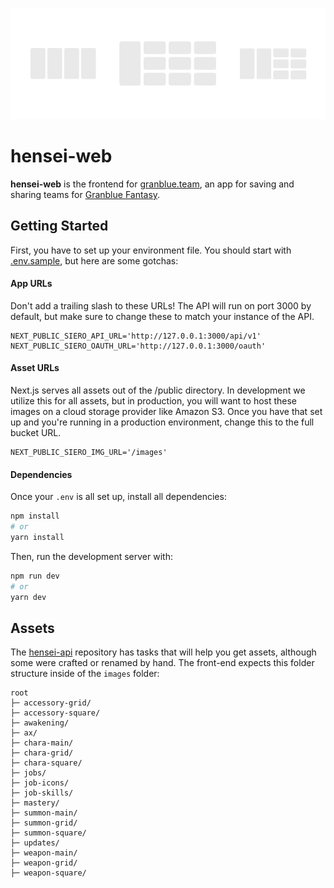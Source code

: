 ![Header image for hensei-web](README.png)

# hensei-web

**hensei-web** is the frontend for [granblue.team](https://app.granblue.team/), an app for saving and sharing teams for [Granblue Fantasy](https://game.granbluefantasy.jp).

## Getting Started

First, you have to set up your environment file. You should start with [.env.sample](https://github.com/jedmund/hensei-web/blob/staging/.env.sample), but here are some gotchas:

#### App URLs

Don't add a trailing slash to these URLs!
The API will run on port 3000 by default, but make sure to change these to match your instance of the API.

```
NEXT_PUBLIC_SIERO_API_URL='http://127.0.0.1:3000/api/v1'
NEXT_PUBLIC_SIERO_OAUTH_URL='http://127.0.0.1:3000/oauth'
```

#### Asset URLs

Next.js serves all assets out of the /public directory. In development we utilize this for all assets, but in production, you will want to host these images on a cloud storage provider like Amazon S3. Once you have that set up and you're running in a production environment, change this to the full bucket URL.

```
NEXT_PUBLIC_SIERO_IMG_URL='/images'
```

#### Dependencies

Once your `.env` is all set up, install all dependencies:

```bash
npm install
# or
yarn install
```

Then, run the development server with:

```bash
npm run dev
# or
yarn dev
```

## Assets

The [hensei-api](https://github.com/jedmund/hensei-api) repository has tasks that will help you get assets, although some were crafted or renamed by hand. The front-end expects this folder structure inside of the `images` folder:

```
root
├─ accessory-grid/
├─ accessory-square/
├─ awakening/
├─ ax/
├─ chara-main/
├─ chara-grid/
├─ chara-square/
├─ jobs/
├─ job-icons/
├─ job-skills/
├─ mastery/
├─ summon-main/
├─ summon-grid/
├─ summon-square/
├─ updates/
├─ weapon-main/
├─ weapon-grid/
├─ weapon-square/
```
